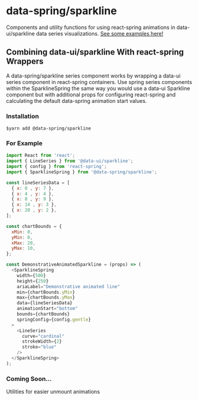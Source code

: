 # data-spring/sparkline
Components and utility functions for using react-spring animations in data-ui/sparkline data series visualizations. [See some examples here!](https://mlcrazy.github.io/data-spring/)

## Combining data-ui/sparkline With react-spring Wrappers
A data-spring/sparkline series component works by wrapping a data-ui series component in react-spring containers. Use spring series components within the SparklineSpring the same way you would use a data-ui Sparkline component but with additional props for configuring react-spring and calculating the default data-spring animation start values.

### Installation
```
$yarn add @data-spring/sparkline
```

### For Example
```javascript
import React from 'react';
import { LineSeries } from '@data-ui/sparkline';
import { config } from 'react-spring';
import { SparklineSpring } from '@data-spring/sparkline';

const lineSeriesData = [
  { x: 0 , y: 7 },
  { x: 4 , y: 4 },
  { x: 8 , y: 9 },
  { x: 14 , y: 3 },
  { x: 20 , y: 2 },
];

const chartBounds = {
  xMin: 0,
  yMin: 0,
  xMax: 20,
  yMax: 10,
};

const DemonstrativeAnimatedSparkline = (props) => (
  <SparklineSpring
    width={500}
    height={250}
    ariaLabel="Demonstrative animated line"
    min={chartBounds.yMin}
    max={chartBounds.yMax}
    data={lineSeriesData}
    animationStart="bottom"
    bounds={chartBounds}
    springConfig={config.gentle}
  >
    <LineSeries
      curve="cardinal"
      strokeWidth={2}
      stroke="blue"
    />
  </SparklineSpring>
);

```

### Coming Soon...
Utilities for easier unmount animations
